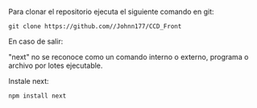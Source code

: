 Para clonar el repositorio ejecuta el siguiente comando en git:
```
git clone https://github.com//Johnn177/CCD_Front
```
En caso de salir:

"next" no se reconoce como un comando interno o externo,
programa o archivo por lotes ejecutable.

Instale next:
```
npm install next
```
